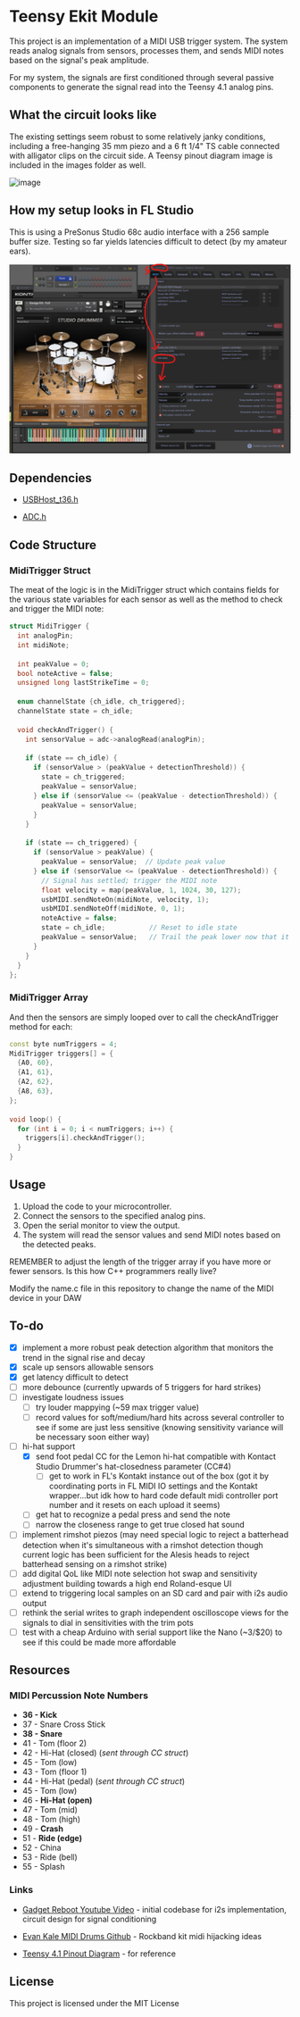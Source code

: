 # Teensy Ekit Module

This project is an implementation of a MIDI USB trigger system. The system reads analog signals from sensors, processes them, and sends MIDI notes based on the signal's peak amplitude.  

For my system, the signals are first conditioned through several passive components to generate the signal read into the Teensy 4.1 analog pins.

## What the circuit looks like

The existing settings seem robust to some relatively janky conditions, including a free-hanging 35 mm piezo and a 6 ft 1/4" TS cable connected with alligator clips on the circuit side.  A Teensy pinout diagram image is included in the images folder as well.

![image](images/circuit.png)

## How my setup looks in FL Studio

This is using a PreSonus Studio 68c audio interface with a 256 sample buffer size.  Testing so far yields latencies difficult to detect (by my amateur ears).

![image](images/FLScreenshot.png)


## Dependencies

- [USBHost_t36.h]()

- [ADC.h]()
  
## Code Structure

### MidiTrigger Struct

The meat of the logic is in the MidiTrigger struct which contains fields for the various state variables for each sensor as well as the method to check and trigger the MIDI note:

```cpp
struct MidiTrigger {
  int analogPin;
  int midiNote;

  int peakValue = 0;
  bool noteActive = false;
  unsigned long lastStrikeTime = 0;

  enum channelState {ch_idle, ch_triggered};
  channelState state = ch_idle;

  void checkAndTrigger() {
    int sensorValue = adc->analogRead(analogPin);

    if (state == ch_idle) {
      if (sensorValue > (peakValue + detectionThreshold)) {
        state = ch_triggered;
        peakValue = sensorValue;
      } else if (sensorValue <= (peakValue - detectionThreshold)) {
        peakValue = sensorValue;
      }
    }

    if (state == ch_triggered) {
      if (sensorValue > peakValue) {
        peakValue = sensorValue;  // Update peak value
      } else if (sensorValue <= (peakValue - detectionThreshold)) {
        // Signal has settled; trigger the MIDI note
        float velocity = map(peakValue, 1, 1024, 30, 127);
        usbMIDI.sendNoteOn(midiNote, velocity, 1);
        usbMIDI.sendNoteOff(midiNote, 0, 1);
        noteActive = false;
        state = ch_idle;           // Reset to idle state
        peakValue = sensorValue;   // Trail the peak lower now that it has settled
      }
    }
  }
};
```

### MidiTrigger Array

And then the sensors are simply looped over to call the checkAndTrigger method for each:

```cpp
const byte numTriggers = 4;
MidiTrigger triggers[] = {
  {A0, 60},
  {A1, 61},
  {A2, 62},
  {A8, 63},
};

void loop() {
  for (int i = 0; i < numTriggers; i++) {
    triggers[i].checkAndTrigger();
  }
}
```

## Usage

1. Upload the code to your microcontroller.
2. Connect the sensors to the specified analog pins.
3. Open the serial monitor to view the output.
4. The system will read the sensor values and send MIDI notes based on the detected peaks.

REMEMBER to adjust the length of the trigger array if you have more or fewer sensors.  Is this how C++ programmers really live?

Modify the name.c file in this repository to change the name of the MIDI device in your DAW

## To-do

- [x] implement a more robust peak detection algorithm that monitors the trend in the signal rise and decay
- [x] scale up sensors allowable sensors
- [x] get latency difficult to detect
- [ ] more debounce (currently upwards of 5 triggers for hard strikes)
- [ ] investigate loudness issues
  - [ ] try louder mappying (~59 max trigger value)
  - [ ] record values for soft/medium/hard hits across several controller to see if some are just less sensitive (knowing sensitivity variance will be necessary soon either way)
- [ ] hi-hat support
  - [x] send foot pedal CC for the Lemon hi-hat compatible with Kontact Studio Drummer's hat-closedness parameter (CC#4)
    - [ ] get to work in FL's Kontakt instance out of the box (got it by coordinating ports in FL MIDI IO settings and the Kontakt wrapper...but idk how to hard code default midi controller port number and it resets on each upload it seems)
  - [ ] get hat to recognize a pedal press and send the note
  - [ ] narrow the closeness range to get true closed hat sound
- [ ] implement rimshot piezos (may need special logic to reject a batterhead detection when it's simultaneous with a rimshot detection though current logic has been sufficient for the Alesis heads to reject batterhead sensing on a rimshot strike)
- [ ] add digital QoL like MIDI note selection hot swap and sensitivity adjustment building towards a high end Roland-esque UI
- [ ] extend to triggering local samples on an SD card and pair with i2s audio output
- [ ] rethink the serial writes to graph independent oscilloscope views for the signals to dial in sensitivities with the trim pots
- [ ] test with a cheap Arduino with serial support like the Nano (~3/$20) to see if this could be made more affordable

## Resources

### MIDI Percussion Note Numbers

- **36 - Kick**
- 37 - Snare Cross Stick
- **38 - Snare**
- 41 - Tom (floor 2)
- 42 - Hi-Hat (closed) (*sent through CC struct*)
- 45 - Tom (low)
- 43 - Tom (floor 1)
- 44 - Hi-Hat (pedal) (*sent through CC struct*)
- 45 - Tom (low)
- 46 - **Hi-Hat (open)**
- 47 - Tom (mid)
- 48 - Tom (high)
- 49 - **Crash**
- 51 - **Ride (edge)**
- 52 - China
- 53 - Ride (bell)
- 55 - Splash

### Links

- [Gadget Reboot Youtube Video](https://youtu.be/y2Lmbts9IIs) - initial codebase for i2s implementation, circuit design for signal conditioning
  
- [Evan Kale MIDI Drums Github](https://github.com/evankale/ArduinoMidiDrums) - Rockband kit midi hijacking ideas

- [Teensy 4.1 Pinout Diagram](https://www.pjrc.com/teensy/pinout.html) - for reference



## License

This project is licensed under the MIT License
